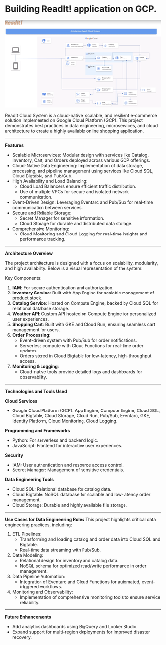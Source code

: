 Building ReadIt! application on GCP. 
=====================================================================

![ReadIt Cloud System](https://raw.githubusercontent.com/rohankodavalla/Readit_App-on-GCP/main/readit.png)



ReadIt Cloud System is a cloud-native, scalable, and resilient e-commerce solution implemented on Google Cloud Platform (GCP). This project demonstrates best practices in data engineering, microservices, and cloud architecture to create a highly available online shopping application.

-------------------------------------------------------------------------------------------------------------------------------------------------

**Features**
- Scalable Microservices: Modular design with services like Catalog, Inventory, Cart, and Orders deployed across various GCP offerings.
- Cloud-Native Data Engineering: Implementation of data storage, processing, and pipeline management using services like Cloud SQL, Cloud Bigtable, and Pub/Sub.
- High Availability and Load Balancing:
   - Cloud Load Balancers ensure efficient traffic distribution.
   - Use of multiple VPCs for secure and isolated network communication.
- Event-Driven Design: Leveraging Eventarc and Pub/Sub for real-time communication between services.
- Secure and Reliable Storage:
   - Secret Manager for sensitive information.
   - Cloud Storage for durable and distributed data storage.
- Comprehensive Monitoring:
   - Cloud Monitoring and Cloud Logging for real-time insights and performance tracking.
 
-------------------------------------------------------------------------------------------------------------------------------------------------

**Architecture Overview**

The project architecture is designed with a focus on scalability, modularity, and high availability. Below is a visual representation of the system:


Key Components:

   1. **IAM**: For secure authentication and authorization.
   2. **Inventory Service**: Built with App Engine for scalable management of product stock.
   3. **Catalog Service**: Hosted on Compute Engine, backed by Cloud SQL for relational database storage.
   4. **Weather API**: Custom API hosted on Compute Engine for personalized user experiences.
   5. **Shopping Cart**: Built with GKE and Cloud Run, ensuring seamless cart management for users.
   6. **Order Processing**:
         - Event-driven system with Pub/Sub for order notifications.
         - Serverless compute with Cloud Functions for real-time order updates.
         - Orders stored in Cloud Bigtable for low-latency, high-throughput access.
   7. **Monitoring & Logging**:
         - Cloud-native tools provide detailed logs and dashboards for observability.
     
-------------------------------------------------------------------------------------------------------------------------------------------------

**Technologies and Tools Used**

**Cloud Services**
- Google Cloud Platform (GCP): App Engine, Compute Engine, Cloud SQL, Cloud Bigtable, Cloud Storage, Cloud Run, Pub/Sub, Eventarc, GKE, Identity Platform, Cloud Monitoring, Cloud Logging.

**Programming and Frameworks**
- Python: For serverless and backend logic.
- JavaScript: Frontend for interactive user experiences.

**Security**
- IAM: User authentication and resource access control.
- Secret Manager: Management of sensitive credentials.
  
**Data Engineering Tools**
- Cloud SQL: Relational database for catalog data.
- Cloud Bigtable: NoSQL database for scalable and low-latency order management.
- Cloud Storage: Durable and highly available file storage.

-------------------------------------------------------------------------------------------------------------------------------------------------

**Use Cases for Data Engineering Roles**
This project highlights critical data engineering practices, including:

   1. ETL Pipelines:
         - Transforming and loading catalog and order data into Cloud SQL and Bigtable.
         - Real-time data streaming with Pub/Sub.
   2. Data Modeling:
         - Relational design for inventory and catalog data.
         - NoSQL schema for optimized read/write performance in order management.
   3. Data Pipeline Automation:
         - Integration of Eventarc and Cloud Functions for automated, event-triggered workflows.
   4. Monitoring and Observability:
         - Implementation of comprehensive monitoring tools to ensure service reliability.

-------------------------------------------------------------------------------------------------------------------------------------------------

**Future Enhancements**
- Add analytics dashboards using BigQuery and Looker Studio.
- Expand support for multi-region deployments for improved disaster recovery.


